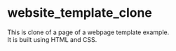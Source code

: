 # website_template_clone
This is clone of a page of a webpage template example.<br>
It is built using HTML and CSS.
